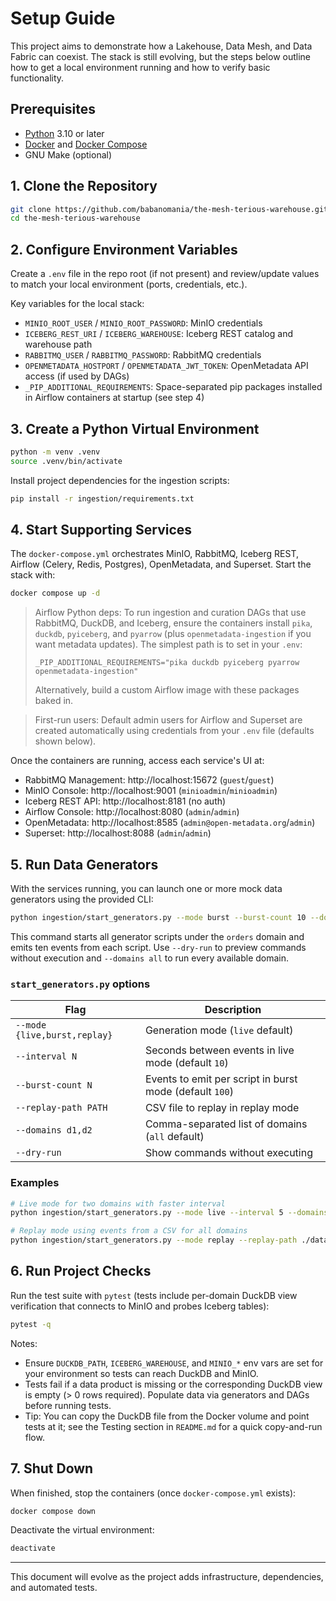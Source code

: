 # Setup Guide

This project aims to demonstrate how a Lakehouse, Data Mesh, and Data Fabric can coexist. The stack is still evolving, but the steps below outline how to get a local environment running and how to verify basic functionality.

## Prerequisites

- [Python](https://www.python.org/) 3.10 or later
- [Docker](https://docs.docker.com/get-docker/) and [Docker Compose](https://docs.docker.com/compose/)
- GNU Make (optional)

## 1. Clone the Repository

```bash
git clone https://github.com/babanomania/the-mesh-terious-warehouse.git
cd the-mesh-terious-warehouse
```

## 2. Configure Environment Variables

Create a `.env` file in the repo root (if not present) and review/update values to match your local environment (ports, credentials, etc.).

Key variables for the local stack:

- `MINIO_ROOT_USER` / `MINIO_ROOT_PASSWORD`: MinIO credentials
- `ICEBERG_REST_URI` / `ICEBERG_WAREHOUSE`: Iceberg REST catalog and warehouse path
- `RABBITMQ_USER` / `RABBITMQ_PASSWORD`: RabbitMQ credentials
- `OPENMETADATA_HOSTPORT` / `OPENMETADATA_JWT_TOKEN`: OpenMetadata API access (if used by DAGs)
- `_PIP_ADDITIONAL_REQUIREMENTS`: Space-separated pip packages installed in Airflow containers at startup (see step 4)

## 3. Create a Python Virtual Environment

```bash
python -m venv .venv
source .venv/bin/activate
```

Install project dependencies for the ingestion scripts:

```bash
pip install -r ingestion/requirements.txt
```

## 4. Start Supporting Services

The `docker-compose.yml` orchestrates MinIO, RabbitMQ, Iceberg REST, Airflow (Celery, Redis, Postgres), OpenMetadata, and Superset. Start the stack with:

```bash
docker compose up -d
```

> Airflow Python deps: To run ingestion and curation DAGs that use RabbitMQ, DuckDB, and Iceberg, ensure the containers install `pika`, `duckdb`, `pyiceberg`, and `pyarrow` (plus `openmetadata-ingestion` if you want metadata updates). The simplest path is to set in your `.env`:
>
> `_PIP_ADDITIONAL_REQUIREMENTS="pika duckdb pyiceberg pyarrow openmetadata-ingestion"`
>
> Alternatively, build a custom Airflow image with these packages baked in.

> First-run users: Default admin users for Airflow and Superset are created automatically using credentials from your `.env` file (defaults shown below).

Once the containers are running, access each service's UI at:

- RabbitMQ Management: http://localhost:15672 (`guest`/`guest`)
- MinIO Console: http://localhost:9001 (`minioadmin`/`minioadmin`)
- Iceberg REST API: http://localhost:8181 (no auth)
- Airflow Console: http://localhost:8080 (`admin`/`admin`)
- OpenMetadata: http://localhost:8585 (`admin@open-metadata.org`/`admin`)
- Superset: http://localhost:8088 (`admin`/`admin`)

## 5. Run Data Generators

With the services running, you can launch one or more mock data generators using
the provided CLI:

```bash
python ingestion/start_generators.py --mode burst --burst-count 10 --domains orders
```

This command starts all generator scripts under the `orders` domain and emits
ten events from each script. Use `--dry-run` to preview commands without
execution and `--domains all` to run every available domain.

### `start_generators.py` options

| Flag | Description |
| ---- | ----------- |
| `--mode {live,burst,replay}` | Generation mode (`live` default) |
| `--interval N` | Seconds between events in live mode (default `10`) |
| `--burst-count N` | Events to emit per script in burst mode (default `100`) |
| `--replay-path PATH` | CSV file to replay in replay mode |
| `--domains d1,d2` | Comma-separated list of domains (`all` default) |
| `--dry-run` | Show commands without executing |

### Examples

```bash
# Live mode for two domains with faster interval
python ingestion/start_generators.py --mode live --interval 5 --domains orders,returns

# Replay mode using events from a CSV for all domains
python ingestion/start_generators.py --mode replay --replay-path ./data/orders.csv --domains all
```

## 6. Run Project Checks

Run the test suite with `pytest` (tests include per-domain DuckDB view verification that connects to MinIO and probes Iceberg tables):

```bash
pytest -q
```

Notes:
- Ensure `DUCKDB_PATH`, `ICEBERG_WAREHOUSE`, and `MINIO_*` env vars are set for your environment so tests can reach DuckDB and MinIO.
- Tests fail if a data product is missing or the corresponding DuckDB view is empty (> 0 rows required). Populate data via generators and DAGs before running tests.
 - Tip: You can copy the DuckDB file from the Docker volume and point tests at it; see the Testing section in `README.md` for a quick copy-and-run flow.

## 7. Shut Down

When finished, stop the containers (once `docker-compose.yml` exists):

```bash
docker compose down
```

Deactivate the virtual environment:

```bash
deactivate
```

---

This document will evolve as the project adds infrastructure, dependencies, and automated tests.
